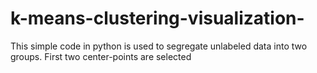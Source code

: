 # k-means-clustering-visualization-
This simple code in python is used to segregate unlabeled data into two groups. First two center-points are selected
